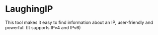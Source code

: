 # LaughingIP
This tool makes it easy to find information about an IP, user-friendly and powerful. (It supports IPv4 and IPv6)

